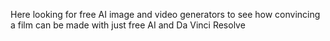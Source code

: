 Here looking for free AI image and video generators to see how convincing a film can be made with just free AI and Da Vinci Resolve
